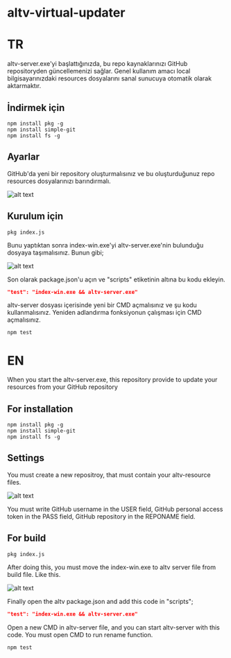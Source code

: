 # altv-virtual-updater

# TR
altv-server.exe'yi başlattığınızda, bu repo kaynaklarınızı GitHub repositoryden güncellemenizi sağlar.
Genel kullanım amacı local bilgisayarınızdaki resources dosyalarını sanal sunucuya otomatik olarak aktarmaktır.

## İndirmek için
```
npm install pkg -g
npm install simple-git
npm install fs -g
```

## Ayarlar
GitHub'da yeni bir repository oluşturmalısınız ve bu oluşturduğunuz repo resources dosyalarınızı barındırmalı.
<br>

![alt text](https://i.hizliresim.com/trobi41.png)<br>

## Kurulum için
```
pkg index.js 
```
Bunu yaptıktan sonra index-win.exe'yi altv-server.exe'nin bulunduğu dosyaya taşımalısınız.
Bunun gibi;

![alt text](https://i.hizliresim.com/8n2h7ou.png)<br>

Son olarak package.json'u açın ve "scripts" etiketinin altına bu kodu ekleyin.
```json
"test": "index-win.exe && altv-server.exe"
```

altv-server dosyası içerisinde yeni bir CMD açmalısınız ve şu kodu kullanmalısınız.
Yeniden adlandırma fonksiyonun çalışması için CMD açmalısınız.
```cmd
npm test
```

# EN
When you start the altv-server.exe, this repository provide to update your resources from your GitHub repository

## For installation
```
npm install pkg -g
npm install simple-git
npm install fs -g
```

## Settings
You must create a new repositroy, that must contain your altv-resource files.
<br>

![alt text](https://i.hizliresim.com/trobi41.png)<br>

You must write GitHub username in the USER field, GitHub personal access token in the PASS field, GitHub repository in the REPONAME field.


## For build
```
pkg index.js 
```
After doing this, you must move the index-win.exe to altv server file from build file.
Like this.

![alt text](https://i.hizliresim.com/8n2h7ou.png)<br>

Finally open the altv package.json and add this code in "scripts";
```json
"test": "index-win.exe && altv-server.exe"
```

Open a new CMD in altv-server file, and you can start altv-server with this code.
You must open CMD to run rename function.
```cmd
npm test
```

